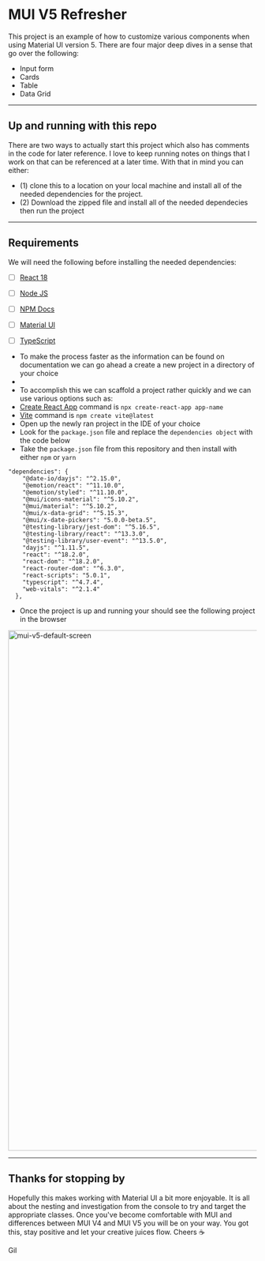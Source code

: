 # MUI V5 Refresher
This project is an example of how to customize various components when using Material UI version 5. 
There are four major deep dives in a sense that go over the following:
- Input form
- Cards
- Table
- Data Grid

___
## Up and running with this repo
There are two ways to actually start this project which also has comments in the code for later reference. I love to keep running notes on things that I work on that can be referenced at a later time. 
With that in mind you can either:
- (1) clone this to a location on your local machine and install all of the needed dependencies for the project.
- (2) Download the zipped file and install all of the needed dependecies then run the project

___
## Requirements
We will need the following before installing the needed dependencies:
- [ ] [React 18](https://react.dev/learn)
- [ ] [Node JS](https://nodejs.org/en/download)
- [ ] [NPM Docs](https://docs.npmjs.com/downloading-and-installing-node-js-and-npm)
- [ ] [Material UI](https://mui.com/material-ui/material-icons/)
- [ ] [TypeScript](https://www.typescriptlang.org/)


- To make the process faster as the information can be found on documentation we can go ahead a create a new project in a directory of your choice
- 
- To accomplish this we can scaffold a project rather quickly and we can use various options such as:
- [Create React App](https://create-react-app.dev/) command is `npx create-react-app app-name`
- [Vite](https://vitejs.dev/guide/) command is `npm create vite@latest`
- Open up the newly ran project in the IDE of your choice
- Look for the `package.json` file and replace the `dependencies object` with the code below
- Take the `package.json` file from this repository and then install with either `npm` or `yarn`

```
"dependencies": {
    "@date-io/dayjs": "^2.15.0",
    "@emotion/react": "^11.10.0",
    "@emotion/styled": "^11.10.0",
    "@mui/icons-material": "^5.10.2",
    "@mui/material": "^5.10.2",
    "@mui/x-data-grid": "^5.15.3",
    "@mui/x-date-pickers": "5.0.0-beta.5",
    "@testing-library/jest-dom": "^5.16.5",
    "@testing-library/react": "^13.3.0",
    "@testing-library/user-event": "^13.5.0",
    "dayjs": "^1.11.5",
    "react": "^18.2.0",
    "react-dom": "^18.2.0",
    "react-router-dom": "^6.3.0",
    "react-scripts": "5.0.1",
    "typescript": "^4.7.4",
    "web-vitals": "^2.1.4"
  },
```

- Once the project is up and running your should see the following project in the browser


<img width="1054" alt="mui-v5-default-screen" src="https://github.com/redeyedev-208/ga-mui-styling-demo/assets/60634649/4e430d52-0527-42d6-baec-57a1d5e34c8a">


___

## Thanks for stopping by
Hopefully this makes working with Material UI a bit more enjoyable. It is all about the nesting and investigation from the console to try and target the appropriate classes. 
Once you've become comfortable with MUI and differences between MUI V4 and MUI V5 you will be on your way. You got this, stay positive and let your creative juices flow. 
Cheers ☕

Gil

